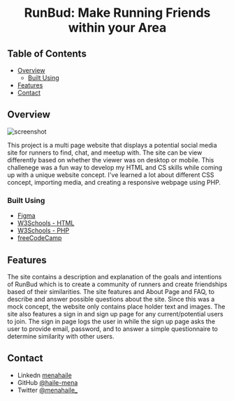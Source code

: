 <!-- Please update value in the {}  -->

<h1 align="center">RunBud: Make Running Friends within your Area</h1>

<!-- TABLE OF CONTENTS -->

## Table of Contents

- [Overview](#overview)
  - [Built Using](#built-using)
- [Features](#features)
- [Contact](#contact)

<!-- OVERVIEW -->

## Overview

![screenshot](https://i.ibb.co/dPNVZrQ/Screenshot-2023-07-13-at-4-55-51-PM.png)

This project is a multi page website that displays a potential social media site for runners to find, chat, and meetup with. The site can be view differently based on whether the viewer was on desktop or mobile. This challenege was a fun way to develop my HTML and CS skills while coming up with a unique website concept. I've learned a lot about different CSS concept, importing media, and creating a responsive webpage using PHP.

### Built Using

<!-- This section should list any major frameworks that you built your project using. Here are a few examples.-->

- [Figma](https://www.figma.com/proto/LBSf0oIKp5juOMNwN2EtYw/ANova-Website-Design?node-id=1-4&starting-point-node-id=1%3A4&mode=design&t=sx5PAfpChLS5Nd05-1)
- [W3Schools - HTML](https://www.w3schools.com/html/default.asp)
- [W3Schools - PHP](https://www.w3schools.com/php/default.asp)
- [freeCodeCamp](https://www.freecodecamp.org/news/tag/css/)

## Features

<!-- List the features of your application or follow the template. Don't share the figma file here :) -->

The site contains a description and explanation of the goals and intentions of RunBud which is to create a community of runners and create friendships based of their similarities. The site features and About Page and FAQ, to describe and answer possible questions about the site. Since this was a mock concept, the website only contains place holder text and images. The site also features a sign in and sign up page for any current/potential users to join. The sign in page logs the user in while the sign up page asks the user to provide email, password, and to answer a simple questionnaire to determine similarity with other users. 

## Contact

- Linkedn [menahaile](https://www.linkedin.com/in/menahaile/)
- GitHub [@haile-mena](https://github.com/haile-mena)
- Twitter [@menahaile_](https://twitter.com/menahaile_)
